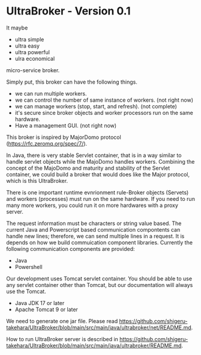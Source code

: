 # UltraBroker - Version 0.1
It maybe
 - ultra simple
 - ultra easy
 - ultra powerful
 - ulra economical
   
  micro-service broker.

Simply put, this broker can have the following things.
- we can run multiple workers. 
- we can control the number of same instance of workers. (not right now)
- we can manage workers (stop, start, and refresh). (not complete)
- it's secure since broker objects and worker processors run on the same hardware.
- Have a management GUI. (not right now)

This broker is inspired by MajorDomo protocol (https://rfc.zeromq.org/spec/7/). 

In Java, there is very stable Servlet container, that is in a way similar to handle servlet objects while the MajoDomo handles workers. Combining the concept of the MajoDomo and maturity and stability of the Servlet container, we could build a broker that would does like the Major protocol, which is this UltraBroker.

There is one important runtime evnrionment rule-Broker objects (Servets) and workers (processes) must run on the same hardware.
If you need to run many more workers, you could run it on more hardwares with a proxy server.

The request information must be characters or string value based. The current Java and Powerscript based communication compontents can handle new lines; therefore, we can send multiple lines in a request. It is depends on how we build commuication component libraries.
Currently the following communication components are provided:

- Java
- Powershell

Our development uses Tomcat servlet container. You should be able to use any servlet container other than Tomcat, but our documentation will always use the Tomcat.

- Java JDK 17 or later
- Apache Tomcat 9 or later
  
We need to generate one jar file. Please read https://github.com/shigeru-takehara/UltraBroker/blob/main/src/main/java/ultrabroker/net/README.md.

How to run UltraBroker server is described in https://github.com/shigeru-takehara/UltraBroker/blob/main/src/main/java/ultrabroker/README.md.

